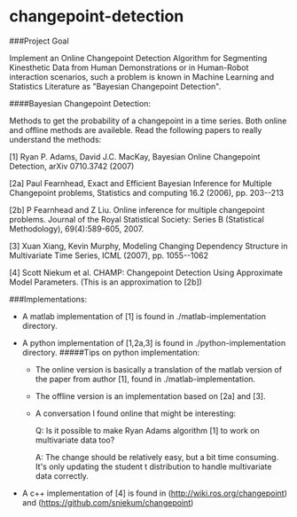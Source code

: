 # changepoint-detection

###Project Goal

Implement an Online Changepoint Detection Algorithm for Segmenting Kinesthetic Data from Human Demonstrations or in Human-Robot interaction scenarios, such a problem is known in Machine Learning and Statistics Literature as "Bayesian Changepoint Detection".

####Bayesian Changepoint Detection:

Methods to get the probability of a changepoint in a time series. Both online and offline methods are availeble. Read the following papers to really understand the methods:

[1] Ryan P. Adams, David J.C. MacKay, Bayesian Online Changepoint Detection, arXiv 0710.3742 (2007)

[2a] Paul Fearnhead, Exact and Efficient Bayesian Inference for Multiple Changepoint problems, Statistics and computing 16.2 (2006), pp. 203--213

[2b] P Fearnhead and Z Liu. Online inference for multiple changepoint problems. Journal of the Royal Statistical Society: Series B (Statistical Methodology), 69(4):589-605, 2007.

[3] Xuan Xiang, Kevin Murphy, Modeling Changing Dependency Structure in Multivariate Time Series, ICML (2007), pp. 1055--1062

[4] Scott Niekum et al. CHAMP: Changepoint Detection Using Approximate Model Parameters.
(This is an approximation to [2b])

###Implementations:
- A matlab implementation of [1] is found in ./matlab-implementation directory. 

- A python implementation of [1,2a,3] is found in ./python-implementation directory.
#####Tips on python implementation:
  - The online version is basically a translation of the matlab version of the paper from
  author [1], found in ./matlab-implementation.
  - The offline version is an implementation based on [2a] and [3].
  - A conversation I found online that might be interesting:
  
    Q: Is it possible to make Ryan Adams algorithm [1] to work on multivariate data too?

    A: The change should be relatively easy, but a bit time consuming. It's only updating the student t distribution to handle multivariate data correctly. 

- A c++ implementation of [4] is found in (http://wiki.ros.org/changepoint) and
(https://github.com/sniekum/changepoint) 


